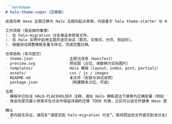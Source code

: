 ````markdown
```markdown
# halo-theme-vapor（迁移版）

这是将原 Hexo 主题迁移为 Halo 主题的起点骨架。内容基于 halo theme-starter 与 Halo 开发文档，包含最小可用文件与示例模板。

工作流程（我会做的事情）
1. 在 halo-migration 分支推送本骨架文件。
2. 在 Halo 实例中启用主题并逐页测试（首页、文章页、分页、侧边栏）。
3. 根据测试调整模板变量与样式，完成完整迁移。

仓库结构（本次提交）
- theme.json                主题元信息（manifest）
- preview.svg               预览图（占位，请替换为实际图片）
- templates/                Halo 模板（layout、index、post、partials）
- assets/                   css / js / images
- README.md                 本文件（安装与测试说明）
- package.json              （构建脚本占位，可选）

注意
- 模板中已标注 HALO-PLACEHOLDER 注释，请在 Halo 模板语法下替换为正确变量（例如 Thymeleaf / FreeMarker 表达式）。
- 我会先提交最小骨架并在分支中保留详细的迁移 TODO 列表，之后可以逐文件替换 Hexo 逻辑为 Halo 数据调用。

确认
- 若内容无异议，请回复“请提交到 halo-migration 分支”。我将把这些文件提交到该分支并把变更详情返回给你。
```
````